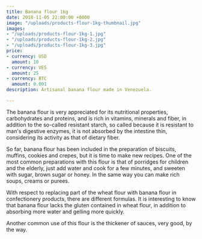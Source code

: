 ```yaml
---
title: Banana flour 1kg
date: 2018-11-05 22:00:00 +0000
image: "/uploads/products-flour-1kg-thumbnail.jpg"
images:
- "/uploads/products-flour-1kg-1.jpg"
- "/uploads/products-flour-1kg-2.jpg"
- "/uploads/products-flour-1kg-3.jpg"
price:
- currency: USD
  amount: 10
- currency: VES
  amount: 25
- currency: BTC
  amount: 0.001
description: Artisanal banana flour made in Venezuela.

---
```

The banana flour is very appreciated for its nutritional properties, carbohydrates and proteins, and is rich in vitamins, minerals and fiber, in addition to the so-called resistant starch, so called because it is resistant to man's digestive enzymes, it is not absorbed by the intestine thin, considering its activity as that of dietary fiber.

So far, banana flour has been included in the preparation of biscuits, muffins, cookies and crepes, but it is time to make new recipes. One of the most common preparations with this flour is that of porridges for children and the elderly, just add water and cook for a few minutes, and sweeten with sugar, brown sugar or honey. In the same way you can make rich soups, creams or purees.

With respect to replacing part of the wheat flour with banana flour in confectionery products, there are different formulas. It is interesting to know that banana flour lacks the gluten contained in wheat flour, in addition to absorbing more water and gelling more quickly.

Another common use of this flour is the thickener of sauces, very good, by the way.
